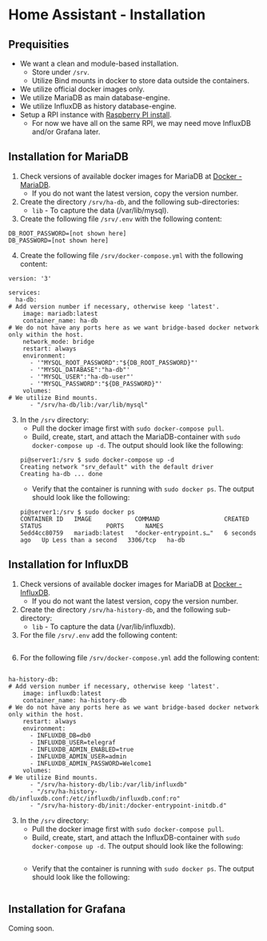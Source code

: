 # Home Assistant - Installation

## Prequisities

- We want a clean and module-based installation.
  - Store under `/srv`.
  - Utilize Bind mounts in docker to store data outside the containers.
- We utilize official docker images only.
- We utilize MariaDB as main database-engine.
- We utilize InfluxDB as history database-engine.
- Setup a RPI instance with [Raspberry PI install](https://github.com/slittorin/raspberrypi-install/).
  - For now we have all on the same RPI, we may need move InfluxDB and/or Grafana later.

## Installation for MariaDB

1. Check versions of available docker images for MariaDB at [Docker - MariaDB](https://hub.docker.com/_/mariadb).
   - If you do not want the latest version, copy the version number.
2. Create the directory `/srv/ha-db`, and the following sub-directories:
   - `lib` - To capture the data (/var/lib/mysql).
3. Create the following file `/srv/.env` with the following content:
```
DB_ROOT_PASSWORD=[not shown here]
DB_PASSWORD=[not shown here]
```
4. Create the following file `/srv/docker-compose.yml` with the following content:
```
version: '3'

services:
  ha-db:
# Add version number if necessary, otherwise keep 'latest'.
    image: mariadb:latest
    container_name: ha-db
# We do not have any ports here as we want bridge-based docker network only within the host.
    network_mode: bridge
    restart: always
    environment:
      - '"MYSQL_ROOT_PASSWORD":"${DB_ROOT_PASSWORD}"'
      - '"MYSQL_DATABASE":"ha-db"'
      - '"MYSQL_USER":"ha-db-user"'
      - '"MYSQL_PASSWORD":"${DB_PASSWORD}"'
    volumes:
# We utilize Bind mounts.
      - "/srv/ha-db/lib:/var/lib/mysql"
```
3. In the `/srv` directory:
   - Pull the docker image first with `sudo docker-compose pull`.
   - Build, create, start, and attach the MariaDB-container with `sudo docker-compose up -d`. The output should look like the following:
   ```shell
   pi@server1:/srv $ sudo docker-compose up -d
   Creating network "srv_default" with the default driver
   Creating ha-db ... done
   ```
   - Verify that the container is running with `sudo docker ps`. The output should look like the following:
   ```shell
   pi@server1:/srv $ sudo docker ps
   CONTAINER ID   IMAGE            COMMAND                  CREATED         STATUS                  PORTS      NAMES
   5edd4cc80759   mariadb:latest   "docker-entrypoint.s…"   6 seconds ago   Up Less than a second   3306/tcp   ha-db
   ```

## Installation for InfluxDB

1. Check versions of available docker images for MariaDB at [Docker - InfluxDB](https://hub.docker.com/_/influxdb).
   - If you do not want the latest version, copy the version number.
2. Create the directory `/srv/ha-history-db`, and the following sub-directory:
   - `lib` - To capture the data (/var/lib/influxdb).
3. For the file `/srv/.env` add the following content:
```
```
6. For the following file `/srv/docker-compose.yml` add the following content:
```

ha-history-db:
# Add version number if necessary, otherwise keep 'latest'.
    image: influxdb:latest
    container_name: ha-history-db
# We do not have any ports here as we want bridge-based docker network only within the host.
    restart: always
    environment:
      - INFLUXDB_DB=db0
      - INFLUXDB_USER=telegraf
      - INFLUXDB_ADMIN_ENABLED=true
      - INFLUXDB_ADMIN_USER=admin
      - INFLUXDB_ADMIN_PASSWORD=Welcome1 
    volumes:
# We utilize Bind mounts.
      - "/srv/ha-history-db/lib:/var/lib/influxdb"
      - "/srv/ha-history-db/influxdb.conf:/etc/influxdb/influxdb.conf:ro"
      - "/srv/ha-history-db/init:/docker-entrypoint-initdb.d"
```
3. In the `/srv` directory:
   - Pull the docker image first with `sudo docker-compose pull`.
   - Build, create, start, and attach the InfluxDB-container with `sudo docker-compose up -d`. The output should look like the following:
   ```shell
   ```
   - Verify that the container is running with `sudo docker ps`. The output should look like the following:
   ```shell
   ```

## Installation for Grafana

Coming soon.
